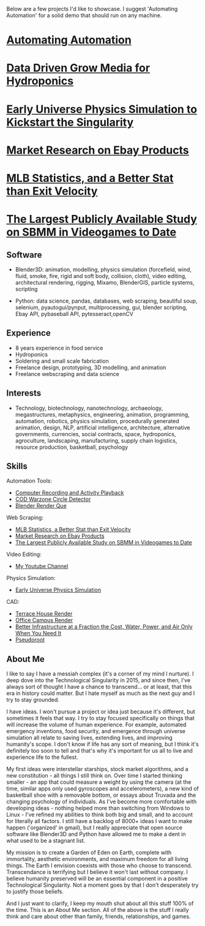Below are a few projects I'd like to showcase. I suggest 'Automating Automation' for a solid demo that should run on any machine.

# [Automating Automation](https://github.com/kelmensonj/Computer-Recording-and-Activity-Playback)

# [Data Driven Grow Media for Hydroponics](https://github.com/kelmensonj/Pseudoroot)

# [Early Universe Physics Simulation to Kickstart the Singularity](https://github.com/kelmensonj/Newtownian-Physics-Engine)

# [Market Research on Ebay Products](https://github.com/kelmensonj/UPC-s-and-the-Ebay-API-for-a-Million-Dollar-Heist)

# [MLB Statistics, and a Better Stat than Exit Velocity](https://github.com/kelmensonj/Pybaseball-Pandas-and-Python-for-DIY-Sabermetrics)

# [The Largest Publicly Available Study on SBMM in Videogames to Date](https://github.com/kelmensonj/Warzone-SBMM-APP-Much-Improved)

## **Software**
* Blender3D: animation, modelling, physics simulation (forcefield, wind, fluid, smoke, fire, rigid and soft body, collision, cloth), video editing, architectural rendering, rigging, Mixamo, BlenderGIS, particle systems, scripting

* Python: data science, pandas, databases, web scraping, beautiful soup, selenium, pyautogui/pynput, multiprocessing, gui, blender scripting, Ebay API, pybaseball API, pytesseract,openCV

## **Experience**

* 8 years experience in food service
* Hydroponics
* Soldering and small scale fabrication
* Freelance design, prototyping, 3D modelling, and animation
* Freelance webscraping and data science

## **Interests** 
* Technology, biotechnology, nanotechnology, archaeology, megastructures, metaphysics, engineering, animation, programming, automation, robotics, physics simulation, procedurally generated animation, design, NLP, artificial intelligence, architecture, alternative governments, currencies, social contracts, space, hydroponics, agroculture, landscaping, manufacturing, supply chain logistics, resource production, basketball, psychology

## **Skills** ##

Automation Tools:
* [Computer Recording and Activity Playback](https://github.com/kelmensonj/Computer-Recording-and-Activity-Playback)
* [COD Warzone Circle Detector](https://github.com/kelmensonj/OCR-Pyautogui-Detect-Storm-Movement-COD-Warzone-TTS)
* [Blender Render Que](https://github.com/kelmensonj/Blender-Render-Que)

Web Scraping:
* [MLB Statistics, a Better Stat than Exit Velocity](https://github.com/kelmensonj/Pybaseball-Pandas-and-Python-for-DIY-Sabermetrics)
* [Market Research on Ebay Products](https://github.com/kelmensonj/UPC-s-and-the-Ebay-API-for-a-Million-Dollar-Heist)
* [The Largest Publicly Available Study on SBMM in Videogames to Date](https://github.com/kelmensonj/Warzone-SBMM-APP-Much-Improved)

Video Editing:
* [My Youtube Channel](https://www.youtube.com/channel/UC01Ew2iYxMxFOytlZQqhOEg)

Physics Simulation:
* [Early Universe Physics Simulation](https://github.com/kelmensonj/Newtownian-Physics-Engine)

CAD:
* [Terrace House Render](https://www.youtube.com/watch?v=5Hg9Z5nokfI)
* [Office Campus Render](https://www.youtube.com/watch?v=prYgmhuJHvs)
* [Better Infrastructure at a Fraction the Cost, Water, Power, and Air Only When You Need It](https://www.youtube.com/watch?v=1rEbn-nI0RM)
* [Pseudoroot](https://www.youtube.com/watch?v=eCXxZpWh2Ig)

## About Me

I like to say I have a messiah complex (it's a corner of my mind I nurture). I deep dove into the Technological Singularity in 2015, and since then, I've always sort of thought I have a chance to transcend... or at least, that this era in history could matter. But I hate myself as much as the next guy and I try to stay grounded.

I have ideas. I won't pursue a project or idea just because it's different, but sometimes it feels that way. I try to stay focused specifically on things that will increase the volume of human experience. For example, automated emergency inventions, food security, and emergence through universe simulation all relate to saving lives, extending lives, and improving humanity's scope. I don't know if life has any sort of meaning, but I think it's definitely too soon to tell and that's why it's important for us all to live and experience life to the fullest. 

My first ideas were interstellar starships, stock market algorithms, and a new constitution - all things I still think on. Over time I started thinking smaller - an app that could measure a weight by using the camera (at the time, similar apps only used gyroscopes and accelerometers), a new kind of basketball shoe with a removable bottom, or essays about Truvada and the changing psychology of individuals. As I've become more comfortable with developing ideas - nothing helped more than switching from Windows to Linux - I've refined my abilities to think both big and small, and to account for literally all factors. I still have a backlog of 8000+ ideas I want to make happen ('organized' in gmail), but I really appreciate that open source software like Blender3D and Python have allowed me to make a dent in what used to be a stagnant list. 

My mission is to create a Garden of Eden on Earth, complete with immortality, aesthetic environments, and maximum freedom for all living things. The Earth I envision coexists with those who choose to transcend. Transcendance is terrifying but I believe it won't last without company. I believe humanity preserved will be an essential component in a positive Technological Singularity. Not a moment goes by that I don't desperately try to justify those beliefs.

And I just want to clarify, I keep my mouth shut about all this stuff 100% of the time. This is an About Me section. All of the above is the stuff I really think and care about other than family, friends, relationships, and games. 
